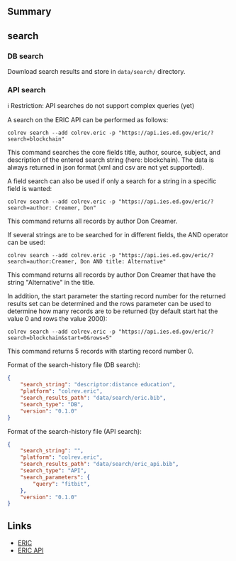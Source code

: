 ## Summary

## search

### DB search

Download search results and store in `data/search/` directory.

### API search

ℹ️ Restriction: API searches do not support complex queries (yet)

A search on the ERIC API can be performed as follows:

```
colrev search --add colrev.eric -p "https://api.ies.ed.gov/eric/?search=blockchain"
```
This command searches the core fields title, author, source, subject, and description of the entered search string (here: blockchain). The data is always returned in json format (xml and csv are not yet supported).

A field search can also be used if only a search for a string in a specific field is wanted:

```
colrev search --add colrev.eric -p "https://api.ies.ed.gov/eric/?search=author: Creamer, Don"
```

This command returns all records by author Don Creamer.

If several strings are to be searched for in different fields, the AND operator can be used:

```
colrev search --add colrev.eric -p "https://api.ies.ed.gov/eric/?search=author:Creamer, Don AND title: Alternative"
```
This command returns all records by author Don Creamer that have the string "Alternative" in the title.

In addition, the start parameter the starting record number for the returned results set can be determined and the rows parameter can be used to determine how many records are to be returned (by default start hat the value 0 and rows the value 2000):

```
colrev search --add colrev.eric -p "https://api.ies.ed.gov/eric/?search=blockchain&start=0&rows=5"
```

This command returns 5 records with starting record number 0.

Format of the search-history file (DB search):

```json
{
    "search_string": "descriptor:distance education",
    "platform": "colrev.eric",
    "search_results_path": "data/search/eric.bib",
    "search_type": "DB",
    "version": "0.1.0"
}
```

Format of the search-history file (API search):

```json
{
    "search_string": "",
    "platform": "colrev.eric",
    "search_results_path": "data/search/eric_api.bib",
    "search_type": "API",
    "search_parameters": {
        "query": "fitbit",
    },
    "version": "0.1.0"
}
```

## Links

- [ERIC](https://eric.ed.gov/)
- [ERIC API](https://eric.ed.gov/?api)
